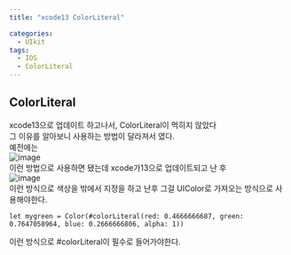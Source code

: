 ```yaml
---
title: "xcode13 ColorLiteral"

categories:
  - UIkit
tags:
  - IOS
  - ColorLiteral
---
```


## ColorLiteral
xcode13으로 업데이트 하고나서, ColorLiteral이 먹히지 않았다  
그 이유를 알아보니 사용하는 방법이 달라져서 였다.  
예전에는  
![image](https://user-images.githubusercontent.com/68246962/137787635-4f3f8cd7-43c8-4108-b090-a6efbdb2cbae.png)  
이런 방법으로 사용하면 됐는데 xcode가13으로 업데이트되고 난 후    
![image](https://user-images.githubusercontent.com/68246962/137787901-e6f107cb-c7c5-4190-8a64-06dbe2a0d168.png)  
이런 방식으로 색상을 밖에서 지정을 하고 난후 그걸 UIColor로 가져오는 방식으로 사용해야한다.  
~~~
let mygreen = Color(#colorLiteral(red: 0.4666666687, green: 0.7647058964, blue: 0.2666666806, alpha: 1))
~~~  
이런 방식으로 #colorLiteral이 필수로 들어가야한다.